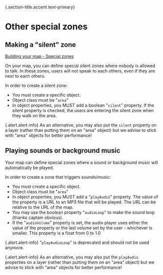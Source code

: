 {.section-title.accent.text-primary}
# Other special zones

## Making a "silent" zone

[Building your map - Special zones](https://www.youtube.com/watch?v=z7XLo06o-ow)

On your map, you can define special silent zones where nobody is allowed to talk. In these zones, users will not speak to each others, even if they are next to each others.

In order to create a silent zone:

*   You must create a specific object.
* Object class must be "`area`"
*   In object properties, you MUST add a boolean "`silent`" property. If the silent property is checked, the users are entering the silent zone when they walk on the area.

{.alert.alert-info}
As an alternative, you may also put the `silent` property on a layer (rather than putting them on an "area" object)
but we advise to stick with "area" objects for better performance!

## Playing sounds or background music

Your map can define special zones where a sound or background music will automatically be played.

In order to create a zone that triggers sounds/music:

*   You must create a specific object.
* Object class must be "`area`"
*   In object properties, you MUST add a "`playAudio`" property. The value of the property is a URL to an MP3 file that will be played. The URL can be relative to the URL of the map.
*   You may use the boolean property "`audioLoop`" to make the sound loop (thanks captain obvious).
*   If the "`audioVolume`" property is set, the audio player uses either the value of the property or the last volume set by the user - whichever is smaller. This property is a float from 0 to 1.0

{.alert.alert-info}
"`playAudioLoop`" is deprecated and should not be used anymore.

{.alert.alert-info}
As an alternative, you may also put the `playAudio` properties on a layer (rather than putting them on an "area" object)
but we advise to stick with "area" objects for better performance!
